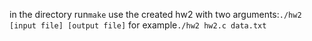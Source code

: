 
in the directory run`make`
use the created hw2 with two arguments:`./hw2 [input file] [output file]`
for example`./hw2 hw2.c data.txt`

